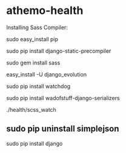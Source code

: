 athemo-health
=============

Installing Sass Compiler:

sudo easy_install pip

sudo pip install django-static-precompiler

sudo gem install sass

easy_install -U django_evolution

sudo pip install watchdog

sudo pip install wadofstuff-django-serializers

./health/scss_watch

sudo pip uninstall simplejson
---------
sudo pip install django




